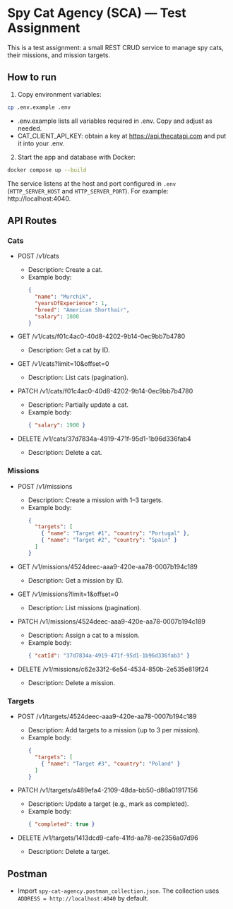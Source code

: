 # Spy Cat Agency (SCA) — Test Assignment

This is a test assignment: a small REST CRUD service to manage spy cats, their missions, and mission targets.

## How to run
1) Copy environment variables:
```bash
cp .env.example .env
```
- .env.example lists all variables required in .env. Copy and adjust as needed.
- CAT_CLIENT_API_KEY: obtain a key at https://api.thecatapi.com and put it into your .env.

2) Start the app and database with Docker:
```bash
docker compose up --build
```
The service listens at the host and port configured in `.env` (`HTTP_SERVER_HOST` and `HTTP_SERVER_PORT`). For example: http://localhost:4040.

## API Routes

### Cats
- POST /v1/cats
  - Description: Create a cat.
  - Example body:
    ```json
    {
      "name": "Murchik",
      "yearsOfExperience": 1,
      "breed": "American Shorthair",
      "salary": 1800
    }
    ```

- GET /v1/cats/f01c4ac0-40d8-4202-9b14-0ec9bb7b4780
  - Description: Get a cat by ID.

- GET /v1/cats?limit=10&offset=0
  - Description: List cats (pagination).

- PATCH /v1/cats/f01c4ac0-40d8-4202-9b14-0ec9bb7b4780
  - Description: Partially update a cat.
  - Example body:
    ```json
    { "salary": 1900 }
    ```

- DELETE /v1/cats/37d7834a-4919-471f-95d1-1b96d336fab4
  - Description: Delete a cat.

### Missions
- POST /v1/missions
  - Description: Create a mission with 1–3 targets.
  - Example body:
    ```json
    {
      "targets": [
        { "name": "Target #1", "country": "Portugal" },
        { "name": "Target #2", "country": "Spain" }
      ]
    }
    ```

- GET /v1/missions/4524deec-aaa9-420e-aa78-0007b194c189
  - Description: Get a mission by ID.

- GET /v1/missions?limit=1&offset=0
  - Description: List missions (pagination).

- PATCH /v1/missions/4524deec-aaa9-420e-aa78-0007b194c189
  - Description: Assign a cat to a mission.
  - Example body:
    ```json
    { "catId": "37d7834a-4919-471f-95d1-1b96d336fab3" }
    ```

- DELETE /v1/missions/c62e33f2-6e54-4534-850b-2e535e819f24
  - Description: Delete a mission.

### Targets
- POST /v1/targets/4524deec-aaa9-420e-aa78-0007b194c189
  - Description: Add targets to a mission (up to 3 per mission).
  - Example body:
    ```json
    {
      "targets": [
        { "name": "Target #3", "country": "Poland" }
      ]
    }
    ```

- PATCH /v1/targets/a489efa4-2109-48da-bb50-d86a01917156
  - Description: Update a target (e.g., mark as completed).
  - Example body:
    ```json
    { "completed": true }
    ```

- DELETE /v1/targets/1413dcd9-cafe-41fd-aa78-ee2356a07d96
  - Description: Delete a target.

## Postman
- Import `spy-cat-agency.postman_collection.json`. The collection uses `ADDRESS = http://localhost:4040` by default.
